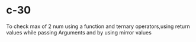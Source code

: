 # c-30
To check max of 2 num using a function and ternary operators,using return values while passing Arguments and by using mirror values
